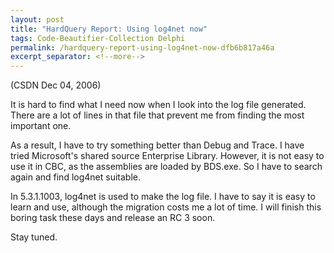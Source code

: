 ```yaml
---
layout: post
title: "HardQuery Report: Using log4net now"
tags: Code-Beautifier-Collection Delphi
permalink: /hardquery-report-using-log4net-now-dfb6b817a46a
excerpt_separator: <!--more-->
---
```

(CSDN Dec 04, 2006)

It is hard to find what I need now when I look into the log file generated. There are a lot of lines in that file that prevent me from finding the most important one.

As a result, I have to try something better than Debug and Trace. I have tried Microsoft's shared source Enterprise Library. However, it is not easy to use it in CBC, as the assemblies are loaded by BDS.exe. So I have to search again and find log4net suitable.

In 5.3.1.1003, log4net is used to make the log file. I have to say it is easy to learn and use, although the migration costs me a lot of time. I will finish this boring task these days and release an RC 3 soon.

Stay tuned.
<!--more-->